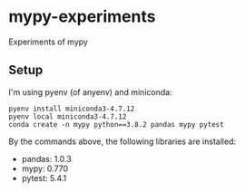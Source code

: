# mypy-experiments
Experiments of mypy

## Setup

I'm using pyenv (of anyenv) and miniconda:

```shell
pyenv install miniconda3-4.7.12
pyenv local miniconda3-4.7.12
conda create -n mypy python==3.8.2 pandas mypy pytest
```

By the commands above, the following libraries are installed:

- pandas: 1.0.3
- mypy: 0.770
- pytest: 5.4.1
